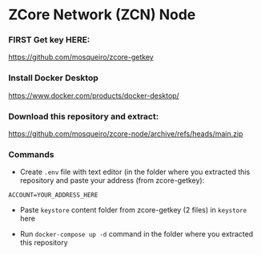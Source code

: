 # ZCore Network (ZCN) Node

### FIRST Get key HERE:
https://github.com/mosqueiro/zcore-getkey

### Install Docker Desktop
https://www.docker.com/products/docker-desktop/

### Download this repository and extract:
https://github.com/mosqueiro/zcore-node/archive/refs/heads/main.zip

### Commands

- Create ```.env``` file with text editor (in the folder where you extracted this repository and paste your address (from zcore-getkey):
```
ACCOUNT=YOUR_ADDRESS_HERE
```

- Paste ```keystore``` content folder from zcore-getkey (2 files) in ```keystore``` here

- Run ```docker-compose up -d``` command in the folder where you extracted this repository